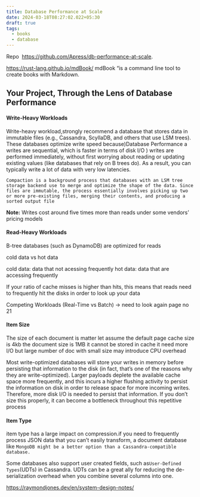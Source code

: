 ```yaml
---
title: Database Performance at Scale
date: 2024-03-18T08:27:02.022+05:30
draft: true
tags:
  - books
  - database
---
```


Repo ­ https://github.com/Apress/db-performance-at-scale.

https://rust-lang.github.io/mdBook/  mdBook “is a command line tool to create books with Markdown.


## Your Project, Through the Lens of Database Performance

#### Write-Heavy Workloads

Write-heavy workload,strongly recommend a database that stores data in immutable files (e.g., Cassandra, ScyllaDB, and others that use LSM trees). These databases optimize write speed because)Database Performance a writes are sequential, which is faster in terms of disk I/O ) writes are performed immediately, without first worrying about reading or updating existing values (like databases that rely on B trees do). As a result, you can typically write a lot of data with very low latencies.

`Compaction is a background process that databases with an LSM tree storage backend use to merge and optimize the shape of the data. Since files are immutable, the process essentially involves picking up two or more pre-existing files, merging their contents, and producing a sorted output file`

**Note:** Writes cost around five times more than reads under some vendors’ pricing models

#### Read-Heavy Workloads

B-tree databases (such as DynamoDB) are optimized for reads

cold data vs hot data

cold data: data that not acessing frequently
hot data: data that are accessing frequently

If your ratio of cache misses is higher than hits, this means that reads need to
frequently hit the disks in order to look up your data

Competing Workloads (Real-Time vs Batch) -> need to look again page no 21

#### Item Size

The size of each document is matter let assume the default page cache size is 4kb the document size is 1MB it cannot be stored in cache it need more I/O 
but large number of doc with small size may introduce CPU overhead

Most write-optimized databases will store your writes in memory before persisting that information to the disk (in fact, that’s one of the reasons why they are write-optimized). Larger payloads deplete the available cache space more frequently, and this incurs a higher flushing activity to persist the information on disk in order to release space for more incoming writes. Therefore, more disk I/O is needed to persist that information. If you don’t size this properly, it can become a bottleneck throughout this repetitive process

#### Item Type

item type has a large impact on compression.if you need to frequently process JSON data that you can’t easily transform, a document database like `MongoDB might be a better option than a Cassandra-compatible database.`

Some databases also support user created fields, such as` User-Defined Types `(UDTs) in Cassandra. UDTs can be a great ally for reducing the de-serialization overhead when you combine several columns into one.



https://raymondjones.dev/en/system-design-notes/